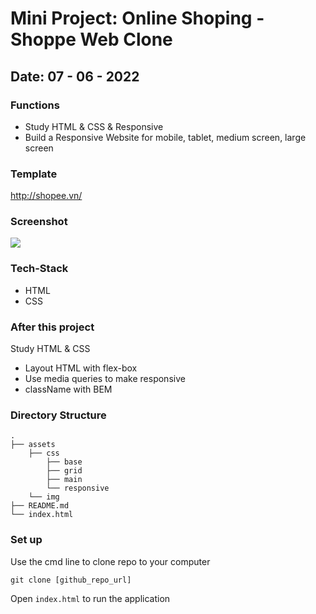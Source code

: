 # Mini Project: Online Shoping - Shoppe Web Clone
## Date: 07 - 06 - 2022

### Functions
- Study HTML & CSS & Responsive
- Build a Responsive Website for mobile, tablet, medium screen, large screen

### Template
http://shopee.vn/

### Screenshot

<img src="https://i.postimg.cc/50JfCz9p/2022-06-07-144738.jpg" />

### Tech-Stack
- HTML
- CSS

### After this project

Study HTML & CSS
- Layout HTML with flex-box
- Use media queries to make responsive
- className with BEM

### Directory Structure
```
.
├── assets
    ├── css
        ├── base
        ├── grid
        ├── main
        └── responsive
    └── img
├── README.md
└── index.html
```

### Set up
Use the cmd line to clone repo to your computer
```
git clone [github_repo_url]
```
Open `index.html` to run the application
